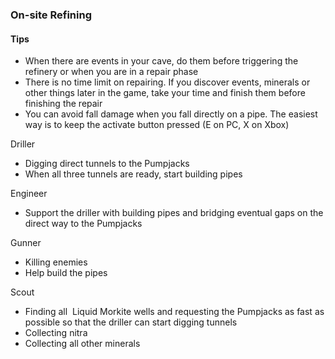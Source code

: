 <h3 id="refining">On-site Refining</h3>

<Accordion>

#### Tips

- When there are events in your cave, do them before triggering the refinery or when you are in a repair phase
- There is no time limit on repairing. If you discover events, minerals or other things later in the game, take your time and finish them before finishing the repair
- You can avoid fall damage when you fall directly on a pipe. The easiest way is to keep the activate button pressed (E on PC, X on Xbox)

<ClassHighlight name="driller">Driller</ClassHighlight>

- Digging direct tunnels to the Pumpjacks
- When all three tunnels are ready, start building pipes

<ClassHighlight name="engineer">Engineer</ClassHighlight>

- Support the driller with building pipes and bridging eventual gaps on the direct way to the Pumpjacks

<ClassHighlight name="gunner">Gunner</ClassHighlight>

- Killing enemies
- Help build the pipes

<ClassHighlight name="scout">Scout</ClassHighlight>

- Finding all  Liquid Morkite wells and requesting the Pumpjacks as fast as possible so that the driller can start digging tunnels
- Collecting nitra
- Collecting all other minerals

</Accordion>
